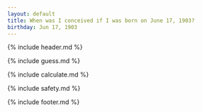 ```yaml
---
layout: default
title: When was I conceived if I was born on June 17, 1903?
birthday: Jun 17, 1903
---
```


{% include header.md %}

{% include guess.md %}

{% include calculate.md %}

{% include safety.md %}

{% include footer.md %}



